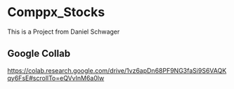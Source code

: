 # Comppx_Stocks
This is a Project from Daniel Schwager


## Google Collab
https://colab.research.google.com/drive/1vz6apDn68PF9NG3faSi9S6VAQKqy6FsE#scrollTo=eQVvInM6a0lw
